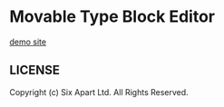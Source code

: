 # Movable Type Block Editor

[demo site](https://movabletype.github.io/mt-block-editor/)

## LICENSE

Copyright (c) Six Apart Ltd. All Rights Reserved.
